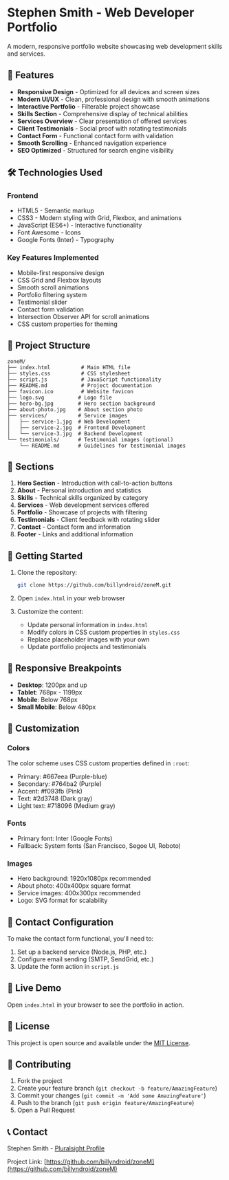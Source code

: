 # Stephen Smith - Web Developer Portfolio

A modern, responsive portfolio website showcasing web development skills and services.

## 🚀 Features

- **Responsive Design** - Optimized for all devices and screen sizes
- **Modern UI/UX** - Clean, professional design with smooth animations
- **Interactive Portfolio** - Filterable project showcase
- **Skills Section** - Comprehensive display of technical abilities
- **Services Overview** - Clear presentation of offered services
- **Client Testimonials** - Social proof with rotating testimonials
- **Contact Form** - Functional contact form with validation
- **Smooth Scrolling** - Enhanced navigation experience
- **SEO Optimized** - Structured for search engine visibility

## 🛠️ Technologies Used

### Frontend
- HTML5 - Semantic markup
- CSS3 - Modern styling with Grid, Flexbox, and animations
- JavaScript (ES6+) - Interactive functionality
- Font Awesome - Icons
- Google Fonts (Inter) - Typography

### Key Features Implemented
- Mobile-first responsive design
- CSS Grid and Flexbox layouts
- Smooth scroll animations
- Portfolio filtering system
- Testimonial slider
- Contact form validation
- Intersection Observer API for scroll animations
- CSS custom properties for theming

## 📁 Project Structure

```
zoneM/
├── index.html          # Main HTML file
├── styles.css          # CSS stylesheet
├── script.js           # JavaScript functionality
├── README.md           # Project documentation
├── favicon.ico         # Website favicon
├── logo.svg           # Logo file
├── hero-bg.jpg        # Hero section background
├── about-photo.jpg    # About section photo
├── services/          # Service images
│   ├── service-1.jpg  # Web Development
│   ├── service-2.jpg  # Frontend Development
│   └── service-3.jpg  # Backend Development
└── testimonials/      # Testimonial images (optional)
    └── README.md      # Guidelines for testimonial images
```

## 🎯 Sections

1. **Hero Section** - Introduction with call-to-action buttons
2. **About** - Personal introduction and statistics
3. **Skills** - Technical skills organized by category
4. **Services** - Web development services offered
5. **Portfolio** - Showcase of projects with filtering
6. **Testimonials** - Client feedback with rotating slider
7. **Contact** - Contact form and information
8. **Footer** - Links and additional information

## 🚀 Getting Started

1. Clone the repository:
   ```bash
   git clone https://github.com/billyndroid/zoneM.git
   ```

2. Open `index.html` in your web browser

3. Customize the content:
   - Update personal information in `index.html`
   - Modify colors in CSS custom properties in `styles.css`
   - Replace placeholder images with your own
   - Update portfolio projects and testimonials

## 📱 Responsive Breakpoints

- **Desktop**: 1200px and up
- **Tablet**: 768px - 1199px
- **Mobile**: Below 768px
- **Small Mobile**: Below 480px

## 🎨 Customization

### Colors
The color scheme uses CSS custom properties defined in `:root`:
- Primary: #667eea (Purple-blue)
- Secondary: #764ba2 (Purple)
- Accent: #f093fb (Pink)
- Text: #2d3748 (Dark gray)
- Light text: #718096 (Medium gray)

### Fonts
- Primary font: Inter (Google Fonts)
- Fallback: System fonts (San Francisco, Segoe UI, Roboto)

### Images
- Hero background: 1920x1080px recommended
- About photo: 400x400px square format
- Service images: 400x300px recommended
- Logo: SVG format for scalability

## 📧 Contact Configuration

To make the contact form functional, you'll need to:
1. Set up a backend service (Node.js, PHP, etc.)
2. Configure email sending (SMTP, SendGrid, etc.)
3. Update the form action in `script.js`

## 🔗 Live Demo

Open `index.html` in your browser to see the portfolio in action.

## 📄 License

This project is open source and available under the [MIT License](LICENSE).

## 🤝 Contributing

1. Fork the project
2. Create your feature branch (`git checkout -b feature/AmazingFeature`)
3. Commit your changes (`git commit -m 'Add some AmazingFeature'`)
4. Push to the branch (`git push origin feature/AmazingFeature`)
5. Open a Pull Request

## 📞 Contact

Stephen Smith - [Pluralsight Profile](https://app.pluralsight.com/profile/StephenSmith)

Project Link: [https://github.com/billyndroid/zoneM](https://github.com/billyndroid/zoneM)